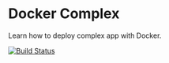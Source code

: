 # Docker Complex

Learn how to deploy complex app with Docker.

[![Build Status](https://travis-ci.org/pramindanata/docker-complex.svg?branch=master)](https://travis-ci.org/pramindanata/docker-complex)
